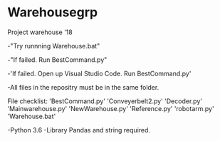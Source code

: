# Warehousegrp
Project warehouse '18

-"Try runnning Warehouse.bat"

-"If failed. Run BestCommand.py"

-'If failed. Open up Visual Studio Code. Run BestCommand.py'

-All files in the repositry must be in the same folder.

File checklist:
'BestCommand.py'
'Conveyerbelt2.py'
'Decoder.py'
'Mainwarehouse.py'
'NewWarehouse.py'
'Reference.py'
'robotarm.py'
'Warehouse.bat'

-Python 3.6
-Library Pandas and string required.



